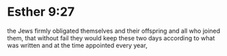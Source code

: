 # Esther 9:27

the Jews firmly obligated themselves and their offspring and all who joined them, that without fail they would keep these two days according to what was written and at the time appointed every year,
